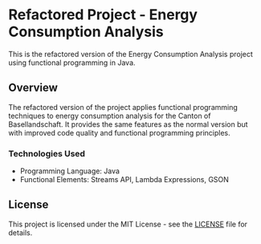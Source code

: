 # Refactored Project - Energy Consumption Analysis

This is the refactored version of the Energy Consumption Analysis project using functional programming in Java.

## Overview

The refactored version of the project applies functional programming techniques to energy consumption analysis for the Canton of Basellandschaft. It provides the same features as the normal version but with improved code quality and functional programming principles.

### Technologies Used

- Programming Language: Java
- Functional Elements: Streams API, Lambda Expressions, GSON

## License

This project is licensed under the MIT License - see the [LICENSE](LICENSE) file for details.

